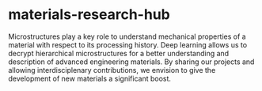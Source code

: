 # materials-research-hub

Microstructures play a key role to understand mechanical properties of a material with respect to its processing history. Deep learning allows us to decrypt hierarchical microstructures for a better understanding and description of advanced engineering materials. By sharing our projects and allowing interdisciplenary contributions, we envision to give the development of new materials a significant boost.
